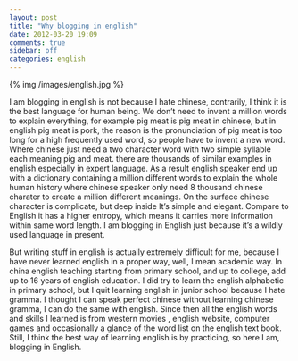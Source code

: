 ```yaml
---
layout: post
title: "Why blogging in english"
date: 2012-03-20 19:09
comments: true
sidebar: off
categories: english 
---
```

{% img  /images/english.jpg %}

I am blogging in english is not because I hate chinese, contrarily, I think it is the best language for human being. We don’t need to invent a million words to explain everything, for example pig meat is pig meat in chinese, but in english pig meat is pork, the reason is the pronunciation of pig meat is too long for a high frequently used word, so people have to invent a new word.  Where chinese just need a two character word with two simple syllable each meaning pig and meat. there are thousands of  similar examples in english especially in expert language.  As a result english speaker end up with a dictionary containing a million different words to explain the whole human history where  chinese speaker only need 8 thousand chinese charater to create a million different meanings. On the surface chinese character is complicate, but deep inside It’s simple and elegant. Compare to English it has a higher entropy, which means it carries more information within same word length. I am blogging in English just because it’s a wildly used language in present.
    
<!-- more -->
But writing stuff in english is actually extremely difficult for me, because I have never learned english in a proper way, well, I mean academic way. In china english teaching starting from primary school, and up to college, add up to 16 years of english education. I did try to learn the english alphabetic in primary school, but I quit learning english in junior school because I hate gramma. I thought I can speak perfect chinese without learning chinese gramma, I can do the same with english. Since then all the english words and skills I learned is from western movies , english website, computer games and occasionally a glance of the word list on the english text book. Still, I think the best way of learning english is by practicing, so here I am, blogging in English.
